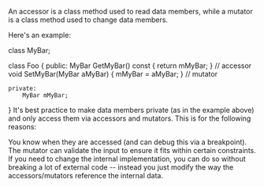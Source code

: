 An accessor is a class method used to read data members,
while a mutator is a class method used to change data members.

Here's an example:

class MyBar;

class Foo
{
    public:
        MyBar GetMyBar() const { return mMyBar; } // accessor
        void SetMyBar(MyBar aMyBar) { mMyBar = aMyBar; } // mutator

    private:
        MyBar mMyBar;
}
It's best practice to make data members private (as in the example above) 
and only access them via accessors and mutators. This is for the following reasons:

You know when they are accessed (and can debug this via a breakpoint).
The mutator can validate the input to ensure it fits within certain constraints.
If you need to change the internal implementation, you can do so without breaking 
a lot of external code -- instead you just modify the way the accessors/mutators 
reference the internal data.

